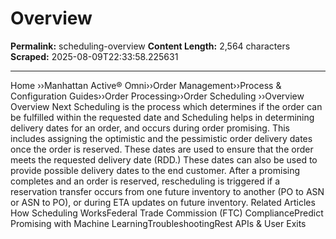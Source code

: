 # Overview

**Permalink:** scheduling-overview
**Content Length:** 2,564 characters
**Scraped:** 2025-08-09T22:33:58.225631

---

Home &rsaquo;&rsaquo;Manhattan Active® Omni&rsaquo;&rsaquo;Order Management&rsaquo;&rsaquo;Process & Configuration Guides&rsaquo;&rsaquo;Order Processing&rsaquo;&rsaquo;Order Scheduling ››Overview Overview Next Scheduling is the process which determines if the order can be fulfilled within the requested date and Scheduling helps in determining delivery dates for an order, and occurs during&nbsp;order promising. This includes assigning the optimistic and the pessimistic order delivery dates once the order is reserved. These dates are used to&nbsp;ensure that the order meets the requested delivery date (RDD.) These dates can also be used&nbsp;to provide possible delivery dates to the end customer. After a&nbsp;promising completes and an order is reserved, rescheduling is triggered if a reservation&nbsp;transfer occurs from one future inventory to another (PO to ASN or ASN to PO), or during ETA updates on future inventory. Related Articles How Scheduling WorksFederal Trade Commission (FTC) CompliancePredict Promising with Machine LearningTroubleshootingRest APIs & User Exits